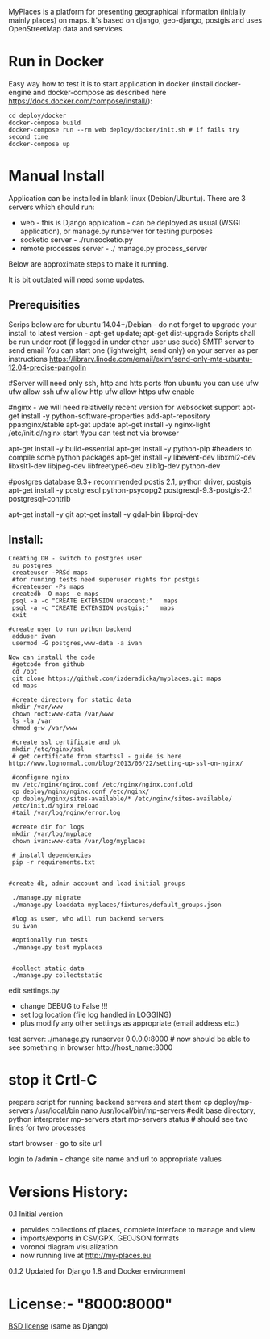 MyPlaces is a platform for presenting geographical information (initially mainly places) on maps.
It's based on django, geo-django, postgis and uses OpenStreetMap data and services.

Run in Docker
=============
Easy way how to test it is to start application in docker (install docker-engine and docker-compose as described here https://docs.docker.com/compose/install/):

```
cd deploy/docker
docker-compose build
docker-compose run --rm web deploy/docker/init.sh # if fails try second time
docker-compose up

```


Manual Install
==============
Application can be installed in blank linux (Debian/Ubuntu). 
There are 3 servers which should run:
- web -  this is Django application - can be deployed as usual (WSGI application), or manage.py runserver for testing purposes
- socketio server - ./runsocketio.py
- remote processes server - ./ manage.py process_server


Below are approximate steps to make it 
running.

It is bit outdated will need some updates.

Prerequisities
--------------
Scrips below are for ubuntu 14.04+/Debian - do not forget to upgrade your install to latest version - apt-get update; apt-get dist-upgrade
Scripts shall be run under root (if logged in under other user use sudo)
SMTP server to send email
You can start one (lightweight, send only) on your server as per instructions https://library.linode.com/email/exim/send-only-mta-ubuntu-12.04-precise-pangolin
 

 #Server will need only ssh, http and htts ports 
 #on ubuntu you can use ufw 
 ufw allow ssh
 ufw allow http
 ufw allow https
 ufw enable

 #nginx - we will need relativelly recent version for websocket support
 apt-get install -y python-software-properties
 add-apt-repository ppa:nginx/stable
 apt-get update
 apt-get install -y nginx-light
 /etc/init.d/nginx start
 #you can test not via browser
 
 
 apt-get install -y build-essential
 apt-get install -y python-pip
 #headers to compile some python packages
 apt-get install -y libevent-dev libxml2-dev libxslt1-dev libjpeg-dev libfreetype6-dev zlib1g-dev python-dev
 
 #postgres database 9.3+ recommended postis 2.1, python driver, postgis
 apt-get install -y postgresql python-psycopg2  postgresql-9.3-postgis-2.1  postgresql-contrib

 apt-get install -y git
 apt-get install -y gdal-bin  libproj-dev

 

Install:
-------
```
Creating DB - switch to postgres user
 su postgres
 createuser -PRSd maps
 #for running tests need superuser rights for postgis
 #createuser -Ps maps
 createdb -O maps -e maps
 psql -a -c "CREATE EXTENSION unaccent;"   maps
 psql -a -c "CREATE EXTENSION postgis;"   maps
 exit
 
#create user to run python backend
 adduser ivan
 usermod -G postgres,www-data -a ivan

Now can install the code
 #getcode from github
 cd /opt
 git clone https://github.com/izderadicka/myplaces.git maps
 cd maps

 #create directory for static data
 mkdir /var/www
 chown root:www-data /var/www
 ls -la /var
 chmod g+w /var/www
 
 #create ssl certificate and pk
 mkdir /etc/nginx/ssl
 # get certificate from startssl - guide is here http://www.lognormal.com/blog/2013/06/22/setting-up-ssl-on-nginx/
 
 #configure nginx
 mv /etc/nginx/nginx.conf /etc/nginx/nginx.conf.old
 cp deploy/nginx/nginx.conf /etc/nginx/
 cp deploy/nginx/sites-available/* /etc/nginx/sites-available/
 /etc/init.d/nginx reload
 #tail /var/log/nginx/error.log

 #create dir for logs
 mkdir /var/log/myplace
 chown ivan:www-data /var/log/myplaces

 # install dependencies
 pip -r requirements.txt


#create db, admin account and load initial groups

 ./manage.py migrate
 ./manage.py loaddata myplaces/fixtures/default_groups.json

 #log as user, who will run backend servers
 su ivan
 
 #optionally run tests
 ./manage.py test myplaces


 #collect static data
 ./manage.py collectstatic
```


edit settings.py
- change DEBUG to False !!!
- set log location (file log handled in LOGGING)
- plus modify any other settings as appropriate (email address etc.)

test server:
 ./manage.py runserver 0.0.0.0:8000  #  now should be able to see something in browser http://host_name:8000
 # stop it Crtl-C
 
prepare script for running backend servers and start them
 cp deploy/mp-servers /usr/local/bin
 nano /usr/local/bin/mp-servers #edit base directory, python interpreter
 mp-servers start
 mp-servers status # should see two lines for two processes
 
start browser - go to site url

login to /admin - change site name and url  to appropriate values 
 
Versions History:
=================

0.1 Initial version
- provides collections of places, complete interface to manage and view
- imports/exports in CSV,GPX, GEOJSON formats
- voronoi diagram visualization
- now running live at http://my-places.eu

0.1.2 Updated for Django 1.8 and Docker environment

License:- "8000:8000"
=========
[BSD license](http://opensource.org/licenses/BSD-3-Clause) (same as Django)
